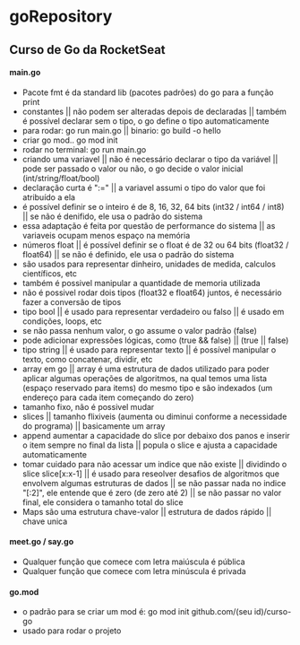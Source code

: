 # goRepository

## Curso de Go da RocketSeat

#### main.go
- Pacote fmt é da standard lib (pacotes padrões) do go para a função print
- constantes || não podem ser alteradas depois de declaradas || também é possível declarar sem o tipo, o go define o tipo automaticamente
- para rodar: go run main.go || binario: go build -o hello
- criar go mod.. go mod init <module-name>
- rodar no terminal: go run main.go
- criando uma variavel || não é necessário declarar o tipo da variável || pode ser passado o valor ou não, o go decide o valor inicial (int/string/float/bool)
- declaração curta é ":=" || a variavel assumi o tipo do valor que foi atribuído a ela
- é possível definir se o inteiro é de 8, 16, 32, 64 bits (int32 / int64 / int8) || se não é denifido, ele usa o padrão do sistema
- essa adaptação é feita por questão de performance do sistema || as variaveis ocupam menos espaço na memória
- números float || é possível definir se o float é de 32 ou 64 bits (float32 / float64) || se não é definido, ele usa o padrão do sistema
- são usados para representar dinheiro, unidades de medida, calculos científicos, etc
- também é possivel manipular a quantidade de memoria utilizada
- não é possivel rodar dois tipos (float32 e float64) juntos, é necessário fazer a conversão de tipos
- tipo bool || é usado para representar verdadeiro ou falso || é usado em condições, loops, etc
- se não passa nenhum valor, o go assume o valor padrão (false)
- pode adicionar expressões lógicas, como (true && false) || (true || false)
- tipo string || é usado para representar texto || é possível manipular o texto, como concatenar, dividir, etc
- array em go || array é uma estrutura de dados utilizado para poder aplicar algumas operações de algoritmos, na qual temos uma lista (espaço reservado para items) do mesmo tipo e 
são indexados (um endereço para cada item começando do zero)
- tamanho fixo, não é possivel mudar
- slices || tamanho flixiveis (aumenta ou diminui conforme a necessidade do programa) || basicamente um array
- append aumentar a capacidade do slice por debaixo dos panos e inserir o item sempre no final da lista || popula o slice e ajusta a capacidade automaticamente
- tomar cuidado para não acessar um indice que não existe || dividindo o slice slice[x:x-1] || é usado para reseolver desafios de algoritmos que envolvem algumas estruturas de dados || se não passar nada 
no indice "[:2]", ele entende que é zero (de zero até 2) || se não passar no valor final, ele considera o tamanho total do slice
- Maps são uma estrutura chave-valor || estrutura de dados rápido || chave unica 

#### meet.go / say.go
- Qualquer função que comece com letra maiúscula é pública
- Qualquer função que comece com letra minúscula é privada

#### go.mod
- o padrão para se criar um mod é: go mod init github.com/(seu id)/curso-go
- usado para rodar o projeto
